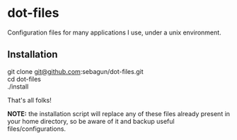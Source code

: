 dot-files
=========

Configuration files for many applications I use, under a unix environment.

Installation
------------

git clone git@github.com:sebagun/dot-files.git  
cd dot-files  
./install  

That's all folks!

**NOTE:** the installation script will replace any of these files already present in your home directory, so be aware of it and backup useful files/configurations.

